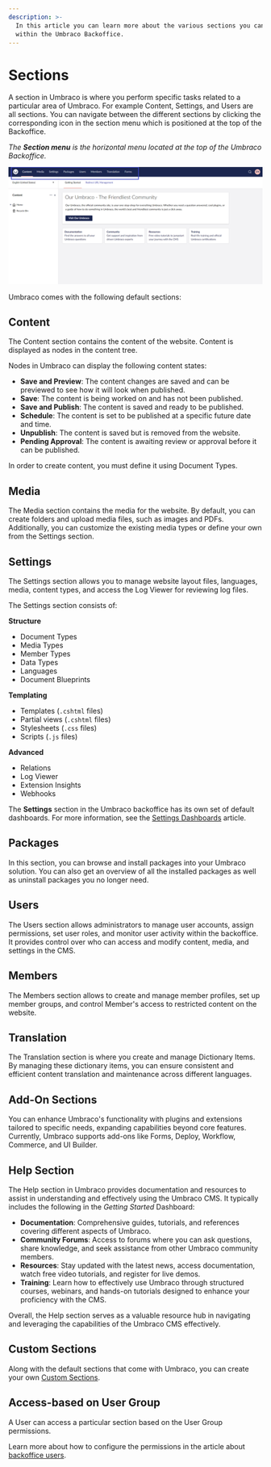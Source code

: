 ```yaml
---
description: >-
  In this article you can learn more about the various sections you can find
  within the Umbraco Backoffice.
---
```


# Sections

A section in Umbraco is where you perform specific tasks related to a particular area of Umbraco. For example Content, Settings, and Users are all sections. You can navigate between the different sections by clicking the corresponding icon in the section menu which is positioned at the top of the Backoffice.

_The **Section menu** is the horizontal menu located at the top of the Umbraco Backoffice._

![Section](images/highlight-sections-v14.png)

Umbraco comes with the following default sections:

## Content

The Content section contains the content of the website. Content is displayed as nodes in the content tree.

Nodes in Umbraco can display the following content states:

* **Save and Preview**: The content changes are saved and can be previewed to see how it will look when published.
* **Save**: The content is being worked on and has not been published.
* **Save and Publish**: The content is saved and ready to be published.
* **Schedule**: The content is set to be published at a specific future date and time.
* **Unpublish**: The content is saved but is removed from the website.
* **Pending Approval**: The content is awaiting review or approval before it can be published.

In order to create content, you must define it using Document Types.

## Media

The Media section contains the media for the website. By default, you can create folders and upload media files, such as images and PDFs. Additionally, you can customize the existing media types or define your own from the Settings section.

## Settings

The Settings section allows you to manage website layout files, languages, media, content types, and access the Log Viewer for reviewing log files.

The Settings section consists of:

**Structure**

* Document Types
* Media Types
* Member Types
* Data Types
* Languages
* Document Blueprints

**Templating**

* Templates (`.cshtml` files)
* Partial views (`.cshtml` files)
* Stylesheets (`.css` files)
* Scripts (`.js` files)

**Advanced**

* Relations
* Log Viewer
* Extension Insights
* Webhooks

The **Settings** section in the Umbraco backoffice has its own set of default dashboards. For more information, see the [Settings Dashboards](settings-dashboards.md) article.

## Packages

In this section, you can browse and install packages into your Umbraco solution. You can also get an overview of all the installed packages as well as uninstall packages you no longer need.

## Users

The Users section allows administrators to manage user accounts, assign permissions, set user roles, and monitor user activity within the backoffice. It provides control over who can access and modify content, media, and settings in the CMS.

## Members

The Members section allows to create and manage member profiles, set up member groups, and control Member's access to restricted content on the website.

## Translation

The Translation section is where you create and manage Dictionary Items. By managing these dictionary items, you can ensure consistent and efficient content translation and maintenance across different languages.

## Add-On Sections

You can enhance Umbraco's functionality with plugins and extensions tailored to specific needs, expanding capabilities beyond core features. Currently, Umbraco supports add-ons like Forms, Deploy, Workflow, Commerce, and UI Builder.

## Help Section

The Help section in Umbraco provides documentation and resources to assist in understanding and effectively using the Umbraco CMS. It typically includes the following in the _Getting Started_ Dashboard:

* **Documentation**: Comprehensive guides, tutorials, and references covering different aspects of Umbraco.
* **Community Forums**: Access to forums where you can ask questions, share knowledge, and seek assistance from other Umbraco community members.
* **Resources**: Stay updated with the latest news, access documentation, watch free video tutorials, and register for live demos.
* **Training**: Learn how to effectively use Umbraco through structured courses, webinars, and hands-on tutorials designed to enhance your proficiency with the CMS.

Overall, the Help section serves as a valuable resource hub in navigating and leveraging the capabilities of the Umbraco CMS effectively.

## Custom Sections

Along with the default sections that come with Umbraco, you can create your own [Custom Sections](../../extending/section-trees/).

## Access-based on User Group

A User can access a particular section based on the User Group permissions.

Learn more about how to configure the permissions in the article about [backoffice users](../data/users.md).
